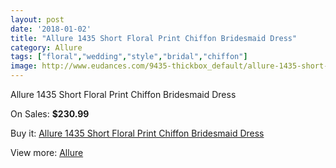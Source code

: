 ```yaml
---
layout: post
date: '2018-01-02'
title: "Allure 1435 Short Floral Print Chiffon Bridesmaid Dress"
category: Allure 
tags: ["floral","wedding","style","bridal","chiffon"]
image: http://www.eudances.com/9435-thickbox_default/allure-1435-short-floral-print-chiffon-bridesmaid-dress.jpg
---
```

Allure 1435 Short Floral Print Chiffon Bridesmaid Dress

On Sales: **$230.99**
<a href="https://www.eudances.com/en/allure/3140-allure-1435-short-floral-print-chiffon-bridesmaid-dress.html"><amp-img layout="responsive" width="600" height="600" src="//www.eudances.com/9435-thickbox_default/allure-1435-short-floral-print-chiffon-bridesmaid-dress.jpg" alt="Allure 1435 Short Floral Print Chiffon Bridesmaid Dress 0" /></a>
<a href="https://www.eudances.com/en/allure/3140-allure-1435-short-floral-print-chiffon-bridesmaid-dress.html"><amp-img layout="responsive" width="600" height="600" src="//www.eudances.com/9441-thickbox_default/allure-1435-short-floral-print-chiffon-bridesmaid-dress.jpg" alt="Allure 1435 Short Floral Print Chiffon Bridesmaid Dress 1" /></a>
<a href="https://www.eudances.com/en/allure/3140-allure-1435-short-floral-print-chiffon-bridesmaid-dress.html"><amp-img layout="responsive" width="600" height="600" src="//www.eudances.com/9440-thickbox_default/allure-1435-short-floral-print-chiffon-bridesmaid-dress.jpg" alt="Allure 1435 Short Floral Print Chiffon Bridesmaid Dress 2" /></a>
<a href="https://www.eudances.com/en/allure/3140-allure-1435-short-floral-print-chiffon-bridesmaid-dress.html"><amp-img layout="responsive" width="600" height="600" src="//www.eudances.com/9439-thickbox_default/allure-1435-short-floral-print-chiffon-bridesmaid-dress.jpg" alt="Allure 1435 Short Floral Print Chiffon Bridesmaid Dress 3" /></a>
<a href="https://www.eudances.com/en/allure/3140-allure-1435-short-floral-print-chiffon-bridesmaid-dress.html"><amp-img layout="responsive" width="600" height="600" src="//www.eudances.com/9438-thickbox_default/allure-1435-short-floral-print-chiffon-bridesmaid-dress.jpg" alt="Allure 1435 Short Floral Print Chiffon Bridesmaid Dress 4" /></a>
<a href="https://www.eudances.com/en/allure/3140-allure-1435-short-floral-print-chiffon-bridesmaid-dress.html"><amp-img layout="responsive" width="600" height="600" src="//www.eudances.com/9437-thickbox_default/allure-1435-short-floral-print-chiffon-bridesmaid-dress.jpg" alt="Allure 1435 Short Floral Print Chiffon Bridesmaid Dress 5" /></a>
<a href="https://www.eudances.com/en/allure/3140-allure-1435-short-floral-print-chiffon-bridesmaid-dress.html"><amp-img layout="responsive" width="600" height="600" src="//www.eudances.com/9436-thickbox_default/allure-1435-short-floral-print-chiffon-bridesmaid-dress.jpg" alt="Allure 1435 Short Floral Print Chiffon Bridesmaid Dress 6" /></a>

Buy it: [Allure 1435 Short Floral Print Chiffon Bridesmaid Dress](https://www.eudances.com/en/allure/3140-allure-1435-short-floral-print-chiffon-bridesmaid-dress.html "Allure 1435 Short Floral Print Chiffon Bridesmaid Dress")

View more: [Allure ](https://www.eudances.com/en/53-allure "Allure ")